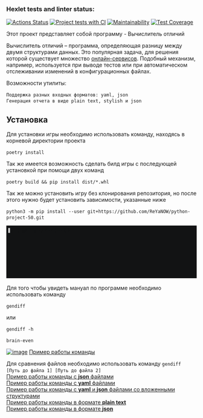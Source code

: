 ### Hexlet tests and linter status:
[![Actions Status](https://github.com/ReYaNOW/python-project-50/workflows/hexlet-check/badge.svg)](https://github.com/ReYaNOW/python-project-50/actions) [![Project tests with CI](https://github.com/ReYaNOW/python-project-50/actions/workflows/action_tests.yml/badge.svg)](https://github.com/ReYaNOW/python-project-50/actions/workflows/action_tests.yml) [![Maintainability](https://api.codeclimate.com/v1/badges/f3344950f20704d22db6/maintainability)](https://codeclimate.com/github/ReYaNOW/python-project-50/maintainability) [![Test Coverage](https://api.codeclimate.com/v1/badges/f3344950f20704d22db6/test_coverage)](https://codeclimate.com/github/ReYaNOW/python-project-50/test_coverage)

Этот проект представляет собой программу - Вычислитель отличий

Вычислитель отличий – программа, определяющая разницу между двумя структурами данных. Это популярная задача, для решения которой существует множество [онлайн-сервисов](http://www.jsondiff.com/). Подобный механизм, например, используется при выводе тестов или при автоматическом отслеживании изменений в конфигурационных файлах.

Возможности утилиты:

    Поддержка разных входных форматов: yaml, json
    Генерация отчета в виде plain text, stylish и json


## Установка  

Для установки игры необходимо использовать команду, находясь в корневой директории проекта
```
poetry install
```
  
Так же имеется возможность сделать билд игры с последующей установкой при помощи двух команд
```
poetry build && pip install dist/*.whl
```

Так же можно установить игру без клонирования репозитория, но после этого нужно будет установить зависимости, указанные ниже
```
python3 -m pip install --user git+https://github.com/ReYaNOW/python-project-50.git
```
  
![](https://github.com/ReYaNOW/repo_for_gifs/blob/main/python-project-50-gifs/install.gif?raw=true)

Для того чтобы увидеть мануал по программе необходимо использовать команду 
```
gendiff
```
или 
```
gendiff -h
```
```
brain-even
```  
<a href="https://asciinema.org/a/616198?autoplay=1" target="_blank" rel="noreferrer"><img src="https://media.discordapp.net/attachments/324178393161793536/1165089454793437294/image.png?ex=6545951c&is=6533201c&hm=8bf04296d9361b12999d6196665483d43d961f4b8945d276ea49c331a3024399&=" alt="image" /></a>
[Пример работы команды](https://asciinema.org/a/572988?autoplay=1) 

Для сравнения файлов необходимо использовать команду ```gendiff [Путь до файла 1] [Путь до файла 2]```  
[Пример работы команды c **json** файлами](https://asciinema.org/a/572987?autoplay=1)  
[Пример работы команды с **yaml** файлами](https://asciinema.org/a/573331?autoplay=1)  
[Пример работы команды с **yaml** и **json** файлами со вложенными структурами](https://asciinema.org/a/577785?autoplay=1)  
[Пример работы команды в формате **plain text**](https://asciinema.org/a/577804?autoplay=1)  
[Пример работы команды в формате **json**](https://asciinema.org/a/577919?autoplay=1) 